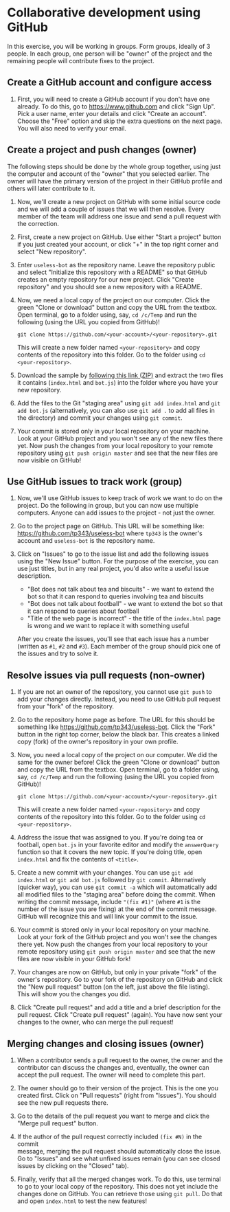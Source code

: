 # Collaborative development using GitHub

In this exercise, you will be working in groups. Form groups, ideally of 3 people.
In each group, one person will be "owner" of the project and the remaining people
will contribute fixes to the project.

## Create a GitHub account and configure access

1.  First, you will need to create a GitHub account if you don't have one already.
    To do this, go to https://www.github.com and click "Sign Up". Pick a user name,
    enter your details and click "Create an account". Choose the "Free" option and
    skip the extra questions on the next page. You will also need to verify your
    email.
    
## Create a project and push changes (owner)

The following steps should be done by the whole group together, using just the
computer and account of the "owner" that you selected earlier. The owner will have
the primary version of the project in their GitHub profile and others will later
contribute to it.

1.  Now, we'll create a new project on GitHub with some initial source code and
    we will add a couple of issues that we will then resolve. Every member of the
    team will address one issue and send a pull request with the correction.

2.  First, create a new project on GitHub. Use either "Start a project" button if
    you just created your account, or click "+" in the top right corner and select
    "New repository".

3.  Enter `useless-bot` as the repository name. Leave the repository public and
    select "Initialize this repository with a README" so that GitHub creates an empty
    repository for our new project. Click "Create repository" and you should see
    a new repository with a README.

4.  Now, we need a local copy of the project on our computer. Click the green
    "Clone or download" button and copy the URL from the textbox. Open terminal,
    go to a folder using, say, `cd /c/Temp` and run the following (using the URL
    you copied from GitHub)!

        git clone https://github.com/<your-account>/<your-repository>.git

    This will create a new folder named `<your-repository>` and copy contents of
    the repository into this folder. Go to the folder using `cd <your-repository>`.

5.  Download the sample by [following this link (ZIP)][zip] and extract the two
    files it contains (`index.html` and `bot.js`) into the folder where you have
    your new repository.

6.  Add the files to the Git "staging area" using `git add index.html` and
    `git add bot.js` (alternatively, you can also use `git add .` to add all
    files in the directory) and commit your changes using `git commit`.

7.  Your commit is stored only in your local repository on your machine. Look at
    your GitHub project and you won't see any of the new files there yet. Now
    push the changes from your local repository to your remote repository using
    `git push origin master` and see that the new files are now visible on GitHub!    

## Use GitHub issues to track work (group)

1.  Now, we'll use GitHub issues to keep track of work we want to do on the project.
    Do the following in group, but you can now use multiple computers. Anyone
    can add issues to the project - not just the owner.

2.  Go to the project page on GitHub. This URL will be something like:
    https://github.com/tp343/useless-bot where `tp343` is the owner's account
    and `useless-bot` is the repository name.

3.  Click on "Issues" to go to the issue list and add the following issues using the
    "New Issue" button. For the purpose of the exercise, you can use just titles, but
    in any real project, you'd also write a useful issue description.

    - "Bot does not talk about tea and biscuits" - we want to extend the bot so that
      it can respond to queries involving tea and biscuits
    - "Bot does not talk about football" - we want to extend the bot so that it can
      respond to queries about football
    - "Title of the web page is incorrect" - the title of the `index.html` page is
      wrong and we want to replace it with something useful

    After you create the issues, you'll see that each issue has a number (written
    as `#1`, `#2` and `#3`). Each member of the group should pick one of the issues
    and try to solve it.

## Resolve issues via pull requests (non-owner)

1.  If you are not an owner of the repository, you cannot use `git push` to add your
    changes directly. Instead, you need to use GitHub pull request from your "fork"
    of the repository.

2.  Go to the repository home page as before. The URL for this should be something like
    https://github.com/tp343/useless-bot. Click the "Fork" button in the right top corner,
    below the black bar. This creates a linked copy (fork) of the owner's repository in
    your own profile.

4.  Now, you need a local copy of the project on our computer. We did the same for
    the owner before! Click the green "Clone or download" button and copy the URL
    from the textbox. Open terminal, go to a folder using, say, `cd /c/Temp` and
    run the following (using the URL you copied from GitHub)!

        git clone https://github.com/<your-account>/<your-repository>.git

    This will create a new folder named `<your-repository>` and copy contents of
    the repository into this folder. Go to the folder using `cd <your-repository>`.

5.  Address the issue that was assigned to you. If you're doing tea or football,
    open `bot.js` in your favorite editor and modify the `answerQuery` function so
    that it covers the new topic. If you're doing title, open `index.html` and fix
    the contents of `<title>`.

6.  Create a new commit with your changes. You can use `git add index.html` or
    `git add bot.js` followed by `git commit`. Alternatively (quicker way), you can
    use `git commit -a` which will automatically add all modified files to the
    "staging area" before doing the commit. When writing the commit message, include
    `"(fix #1)"` (where `#1` is the number of the issue you are fixing)
    at the end of the commit message. GitHub will recognize this and will link your
    commit to the issue.    

7.  Your commit is stored only in your local repository on your machine. Look at
    your fork of the GitHub project and you won't see the changes there yet. Now
    push the changes from your local repository to your remote repository using
    `git push origin master` and see that the new files are now visible in your
    GitHub fork!

8.  Your changes are now on GitHub, but only in your private "fork" of the owner's
    repository. Go to your fork of the repository on GitHub and click the
    "New pull request" button (on the left, just above the file listing). This
    will show you the changes you did.

9.  Click "Create pull request" and add a title and a brief description for the
    pull request. Click "Create pull request" (again). You have now sent your
    changes to the owner, who can merge the pull request!

## Merging changes and closing issues (owner)

1.  When a contributor sends a pull request to the owner, the owner and the
    contributor can discuss the changes and, eventually, the owner can accept the
    pull request. The owner will need to complete this part.

2.  The owner should go to their version of the project. This is the one you created
    first. Click on "Pull requests" (right from "Issues"). You should see the
    new pull requests there.

3.  Go to the details of the pull request you want to merge and click the
    "Merge pull request" button.

4.  If the author of the pull request correctly included `(fix #N)` in the commit    
    message, merging the pull request should automatically close the issue. Go to
    "Issues" and see what unfixed issues remain (you can see closed issues by
    clicking on the "Closed" tab).

5.  Finally, verify that all the merged changes work. To do this, use terminal to
    go to your local copy of the repository. This does not yet include the changes
    done on GitHub. You can retrieve those using `git pull`. Do that and open
    `index.html` to test the new features!

[zip]:  https://github.com/tpetricek/Teaching/blob/master/software-engineering-classes/github-introduction/sample.zip?raw=true
